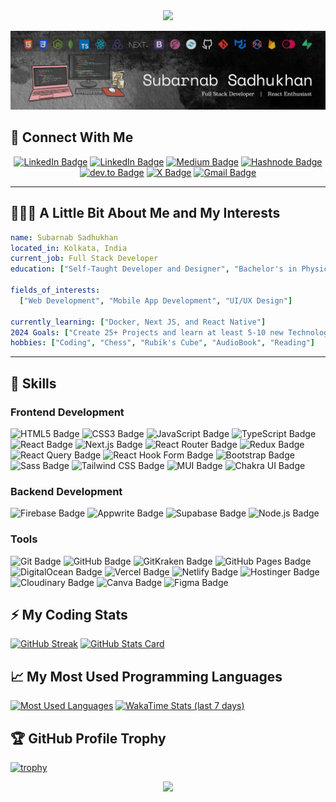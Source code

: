 <div align="center" >
  <img  src="https://capsule-render.vercel.app/api?type=waving&color=gradient&height=100&section=header" />
</div>

[![Header](https://raw.githubusercontent.com/subarnabsadhukhan/assets/main/linkedin_cover.png "Header")](https://subarnabsadhukhan.com/)

## 💬 Connect With Me

<div align="center">
<!-- My Website -->
<a target="_blank" href="https://subarnabsadhukhan.com/">
   <img src="https://custom-icon-badges.demolab.com/badge/Portfolio-8364cc?logo=coding&logoColor=fff&style=flat" alt="LinkedIn Badge" height="30"></a>
<!-- LinkedIn --> 
<a href="https://www.linkedin.com/in/subarnabsadhukhan/">
  <img src="https://img.shields.io/badge/LinkedIn-0A66C2?logo=linkedin&logoColor=fff&style=flat" alt="LinkedIn Badge" height="30"></a>
<!-- Medium -->
<a href="https://medium.com/@subarnabsadhukhan">
  <img src="https://img.shields.io/badge/Medium-272b33?logo=medium&logoColor=fff&style=flat" alt="Medium Badge" height="30"></a>
<!-- Hashnode -->
<a href="https://subarnab.com/">
  <img src="https://img.shields.io/badge/Hashnode-2962FF?logo=hashnode&logoColor=fff&style=flat" alt="Hashnode Badge" height="30"></a>
<!-- Dev.to -->
<a href="https://dev.to/subarnabsadhukhan">
  <img src="https://img.shields.io/badge/dev.to-272b33?logo=devdotto&logoColor=fff&style=flat" alt="dev.to Badge" height="30"></a>
<!-- Twitter -->
<a href="https://twitter.com/SubarnabS">
  <img src="https://img.shields.io/badge/Twitter-272b33?logo=x&logoColor=fff&style=flat" alt="X Badge" height="30"></a>
<!-- Gmail -->
<a href="mailto:hello@subarnab.in">
  <img src="https://img.shields.io/badge/Gmail-EA4330?logo=gmail&logoColor=fff&style=flat" alt="Gmail Badge" height="30"></a>
</div>

---

## 👨🏻‍💻 A Little Bit About Me and My Interests

```yaml
name: Subarnab Sadhukhan
located_in: Kolkata, India
current_job: Full Stack Developer
education: ["Self-Taught Developer and Designer", "Bachelor's in Physics"]

fields_of_interests:
  ["Web Development", "Mobile App Development", "UI/UX Design"]

currently_learning: ["Docker, Next JS, and React Native"]
2024 Goals: ["Create 25+ Projects and learn at least 5-10 new Technologies."]
hobbies: ["Coding", "Chess", "Rubik's Cube", "AudioBook", "Reading"]
```

---

## 🚀 Skills

### Frontend Development

<div>
  <img src="https://img.shields.io/badge/HTML5-E34F26?logo=html5&logoColor=fff&style=flat" alt="HTML5 Badge" height="30">
  <img src="https://img.shields.io/badge/CSS3-1572B6?logo=css3&logoColor=fff&style=flat" alt="CSS3 Badge" height="30">
  <img src="https://img.shields.io/badge/JavaScript-F7DF1E?logo=javascript&logoColor=000&style=flat" alt="JavaScript Badge" height="30">
  <img src="https://img.shields.io/badge/TypeScript-3178C6?logo=typescript&logoColor=fff&style=flat" alt="TypeScript Badge" height="30">
  <img src="https://img.shields.io/badge/React-61DAFB?logo=react&logoColor=000&style=flat" alt="React Badge" height="30">
  <img src="https://img.shields.io/badge/Next.js-000?logo=nextdotjs&logoColor=fff&style=flat" alt="Next.js Badge" height="30">
  <img src="https://img.shields.io/badge/React%20Router-CA4245?logo=reactrouter&logoColor=fff&style=flat" alt="React Router Badge" height="30">
  <img src="https://img.shields.io/badge/Redux-764ABC?logo=redux&logoColor=fff&style=flat" alt="Redux Badge" height="30">
  <img src="https://img.shields.io/badge/React%20Query-FF4154?logo=reactquery&logoColor=fff&style=flat" alt="React Query Badge" height="30">
  <img src="https://img.shields.io/badge/React%20Hook%20Form-EC5990?logo=reacthookform&logoColor=fff&style=flat" alt="React Hook Form Badge" height="30">
  <img src="https://img.shields.io/badge/Bootstrap-7952B3?logo=bootstrap&logoColor=fff&style=flat" alt="Bootstrap Badge" height="30">
  <img src="https://img.shields.io/badge/Sass-C69?logo=sass&logoColor=fff&style=flat" alt="Sass Badge" height="30">
  <img src="https://img.shields.io/badge/Tailwind%20CSS-06B6D4?logo=tailwindcss&logoColor=fff&style=flat" alt="Tailwind CSS Badge" height="30">
  <img src="https://img.shields.io/badge/MUI-007FFF?logo=mui&logoColor=fff&style=flat" alt="MUI Badge" height="30">
  <img src="https://img.shields.io/badge/Chakra%20UI-319795?logo=chakraui&logoColor=fff&style=flat" alt="Chakra UI Badge" height="30">
</div>

### Backend Development

<div>
  <img src="https://img.shields.io/badge/Firebase-FFCA28?logo=firebase&logoColor=000&style=flat" alt="Firebase Badge" height="30">
  <img src="https://img.shields.io/badge/Appwrite-FD366E?logo=appwrite&logoColor=fff&style=flat" alt="Appwrite Badge" height="30">
  <img src="https://img.shields.io/badge/Supabase-3FCF8E?logo=supabase&logoColor=fff&style=flat" alt="Supabase Badge" height="30">
  <img src="https://img.shields.io/badge/Node.js-393?logo=nodedotjs&logoColor=fff&style=flat" alt="Node.js Badge" height="30">
</div>

### Tools

<div>
  <img src="https://img.shields.io/badge/Git-F05032?logo=git&logoColor=fff&style=flat" alt="Git Badge" height="30">
  <img src="https://img.shields.io/badge/GitHub-181717?logo=github&logoColor=fff&style=flat" alt="GitHub Badge" height="30">
  <img src="https://img.shields.io/badge/GitKraken-179287?logo=gitkraken&logoColor=fff&style=flat" alt="GitKraken Badge" height="30">
  <img src="https://img.shields.io/badge/GitHub%20Pages-222?logo=githubpages&logoColor=fff&style=flat" alt="GitHub Pages Badge" height="30">
  <img src="https://img.shields.io/badge/DigitalOcean-0080FF?logo=digitalocean&logoColor=fff&style=flat" alt="DigitalOcean Badge" height="30">
  <img src="https://img.shields.io/badge/Vercel-000?logo=vercel&logoColor=fff&style=flat" alt="Vercel Badge" height="30">
  <img src="https://img.shields.io/badge/Netlify-00C7B7?logo=netlify&logoColor=fff&style=flat" alt="Netlify Badge" height="30">
  <img src="https://img.shields.io/badge/Hostinger-673DE6?logo=hostinger&logoColor=fff&style=flat" alt="Hostinger Badge" height="30">
  <img src="https://img.shields.io/badge/Cloudinary-3448C5?logo=cloudinary&logoColor=fff&style=flat" alt="Cloudinary Badge" height="30">
  <img src="https://img.shields.io/badge/Canva-00C4CC?logo=canva&logoColor=fff&style=flat" alt="Canva Badge" height="30">
  <img src="https://img.shields.io/badge/Figma-F24E1E?logo=figma&logoColor=fff&style=flat" alt="Figma Badge" height="30">
</div>

## ⚡ My Coding Stats

[![GitHub Streak](https://streak-stats.demolab.com?user=subarnabsadhukhan&theme=highcontrast)](#)
[![GitHub Stats Card](https://github-readme-stats.vercel.app/api?username=subarnabsadhukhan&show_icons=true&theme=highcontrast&card_width=495)](#)

## &#x1f4c8; My Most Used Programming Languages

[![Most Used Languages](https://github-readme-stats.vercel.app/api/top-langs/?username=subarnabsadhukhan&hide=cmake&title_color=ffffff&text_color=c9cacc&icon_color=2bbc8a&bg_color=1d1f21&layout=compact)](#)
[![WakaTime Stats (last 7 days)](https://github-readme-stats.vercel.app/api/wakatime?username=subarnabsadhukhan&title_color=ffffff&text_color=c9cacc&icon_color=2bbc8a&bg_color=1d1f21&langs_count=6&layout=compact)](#)

## 🏆 GitHub Profile Trophy

[![trophy](https://github-profile-trophy.vercel.app/?username=subarnabsadhukhan&theme=onedark&rank=SSS,SS,S,AAA,AA,A,B,C&margin-w=15&margin-h=15)](#)


<div align="center">
  <img  src="https://capsule-render.vercel.app/api?type=waving&color=gradient&height=100&section=footer"/>
</div>
